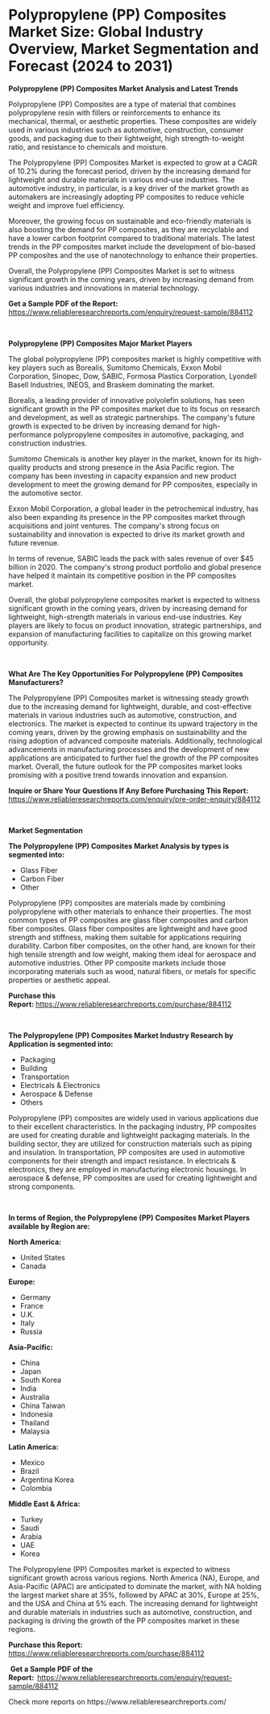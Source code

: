 <p><h1>Polypropylene (PP) Composites Market Size: Global Industry Overview, Market Segmentation and Forecast (2024 to 2031)</h1></p><p><strong>Polypropylene (PP) Composites Market Analysis and Latest Trends</strong></p>
<p><p>Polypropylene (PP) Composites are a type of material that combines polypropylene resin with fillers or reinforcements to enhance its mechanical, thermal, or aesthetic properties. These composites are widely used in various industries such as automotive, construction, consumer goods, and packaging due to their lightweight, high strength-to-weight ratio, and resistance to chemicals and moisture.</p><p>The Polypropylene (PP) Composites Market is expected to grow at a CAGR of 10.2% during the forecast period, driven by the increasing demand for lightweight and durable materials in various end-use industries. The automotive industry, in particular, is a key driver of the market growth as automakers are increasingly adopting PP composites to reduce vehicle weight and improve fuel efficiency.</p><p>Moreover, the growing focus on sustainable and eco-friendly materials is also boosting the demand for PP composites, as they are recyclable and have a lower carbon footprint compared to traditional materials. The latest trends in the PP composites market include the development of bio-based PP composites and the use of nanotechnology to enhance their properties.</p><p>Overall, the Polypropylene (PP) Composites Market is set to witness significant growth in the coming years, driven by increasing demand from various industries and innovations in material technology.</p></p>
<p><strong>Get a Sample PDF of the Report:&nbsp;</strong> <a href="https://www.reliableresearchreports.com/enquiry/request-sample/884112">https://www.reliableresearchreports.com/enquiry/request-sample/884112</a></p>
<p>&nbsp;</p>
<p><strong>Polypropylene (PP) Composites Major Market Players</strong></p>
<p><p>The global polypropylene (PP) composites market is highly competitive with key players such as Borealis, Sumitomo Chemicals, Exxon Mobil Corporation, Sinopec, Dow, SABIC, Formosa Plastics Corporation, Lyondell Basell Industries, INEOS, and Braskem dominating the market.</p><p>Borealis, a leading provider of innovative polyolefin solutions, has seen significant growth in the PP composites market due to its focus on research and development, as well as strategic partnerships. The company's future growth is expected to be driven by increasing demand for high-performance polypropylene composites in automotive, packaging, and construction industries.</p><p>Sumitomo Chemicals is another key player in the market, known for its high-quality products and strong presence in the Asia Pacific region. The company has been investing in capacity expansion and new product development to meet the growing demand for PP composites, especially in the automotive sector.</p><p>Exxon Mobil Corporation, a global leader in the petrochemical industry, has also been expanding its presence in the PP composites market through acquisitions and joint ventures. The company's strong focus on sustainability and innovation is expected to drive its market growth and future revenue.</p><p>In terms of revenue, SABIC leads the pack with sales revenue of over $45 billion in 2020. The company's strong product portfolio and global presence have helped it maintain its competitive position in the PP composites market.</p><p>Overall, the global polypropylene composites market is expected to witness significant growth in the coming years, driven by increasing demand for lightweight, high-strength materials in various end-use industries. Key players are likely to focus on product innovation, strategic partnerships, and expansion of manufacturing facilities to capitalize on this growing market opportunity.</p></p>
<p>&nbsp;</p>
<p><strong>What Are The Key Opportunities For Polypropylene (PP) Composites Manufacturers?</strong></p>
<p><p>The Polypropylene (PP) Composites market is witnessing steady growth due to the increasing demand for lightweight, durable, and cost-effective materials in various industries such as automotive, construction, and electronics. The market is expected to continue its upward trajectory in the coming years, driven by the growing emphasis on sustainability and the rising adoption of advanced composite materials. Additionally, technological advancements in manufacturing processes and the development of new applications are anticipated to further fuel the growth of the PP composites market. Overall, the future outlook for the PP composites market looks promising with a positive trend towards innovation and expansion.</p></p>
<p><strong>Inquire or Share Your Questions If Any Before Purchasing This Report:</strong> <a href="https://www.reliableresearchreports.com/enquiry/pre-order-enquiry/884112">https://www.reliableresearchreports.com/enquiry/pre-order-enquiry/884112</a></p>
<p>&nbsp;</p>
<p><strong>Market Segmentation</strong></p>
<p><strong>The Polypropylene (PP) Composites Market Analysis by types is segmented into:</strong></p>
<p><ul><li>Glass Fiber</li><li>Carbon Fiber</li><li>Other</li></ul></p>
<p><p>Polypropylene (PP) composites are materials made by combining polypropylene with other materials to enhance their properties. The most common types of PP composites are glass fiber composites and carbon fiber composites. Glass fiber composites are lightweight and have good strength and stiffness, making them suitable for applications requiring durability. Carbon fiber composites, on the other hand, are known for their high tensile strength and low weight, making them ideal for aerospace and automotive industries. Other PP composite markets include those incorporating materials such as wood, natural fibers, or metals for specific properties or aesthetic appeal.</p></p>
<p><strong>Purchase this Report:&nbsp;</strong><a href="https://www.reliableresearchreports.com/purchase/884112">https://www.reliableresearchreports.com/purchase/884112</a></p>
<p>&nbsp;</p>
<p><strong>The Polypropylene (PP) Composites Market Industry Research by Application is segmented into:</strong></p>
<p><ul><li>Packaging</li><li>Building</li><li>Transportation</li><li>Electricals & Electronics</li><li>Aerospace & Defense</li><li>Others</li></ul></p>
<p><p>Polypropylene (PP) composites are widely used in various applications due to their excellent characteristics. In the packaging industry, PP composites are used for creating durable and lightweight packaging materials. In the building sector, they are utilized for construction materials such as piping and insulation. In transportation, PP composites are used in automotive components for their strength and impact resistance. In electricals & electronics, they are employed in manufacturing electronic housings. In aerospace & defense, PP composites are used for creating lightweight and strong components.</p></p>
<p>&nbsp;</p>
<p><strong>In terms of Region, the Polypropylene (PP) Composites Market Players available by Region are:</strong></p>
<p>
    <p> <strong> North America: </strong>
        <ul>
            <li>United States</li>
            <li>Canada</li>
        </ul>
        </p> 
    <p> <strong> Europe: </strong>
        <ul>
            <li>Germany</li>
            <li>France</li>
            <li>U.K.</li>
            <li>Italy</li>
            <li>Russia</li>
        </ul>
        </p> 
    <p> <strong> Asia-Pacific: </strong>
        <ul>
            <li>China</li>
            <li>Japan</li>
            <li>South Korea</li>
            <li>India</li>
            <li>Australia</li>
            <li>China Taiwan</li>
            <li>Indonesia</li>
            <li>Thailand</li>
            <li>Malaysia</li>
        </ul>
        </p> 
    <p> <strong> Latin America: </strong>
        <ul>
            <li>Mexico</li>
            <li>Brazil</li>
            <li>Argentina Korea</li>
            <li>Colombia</li>
        </ul>
        </p> 
    <p> <strong> Middle East & Africa: </strong>
        <ul>
            <li>Turkey</li>
            <li>Saudi</li>
            <li>Arabia</li>
            <li>UAE</li>
            <li>Korea</li>
        </ul>
    </p>
    </p>
<p><p>The Polypropylene (PP) Composites market is expected to witness significant growth across various regions. North America (NA), Europe, and Asia-Pacific (APAC) are anticipated to dominate the market, with NA holding the largest market share at 35%, followed by APAC at 30%, Europe at 25%, and the USA and China at 5% each. The increasing demand for lightweight and durable materials in industries such as automotive, construction, and packaging is driving the growth of the PP composites market in these regions.</p></p>
<p><strong>Purchase this Report: </strong><a href="https://www.reliableresearchreports.com/purchase/884112">https://www.reliableresearchreports.com/purchase/884112</a></p>
<p>&nbsp;<strong>Get a Sample PDF of the Report:&nbsp;&nbsp;</strong><a href="https://www.reliableresearchreports.com/enquiry/request-sample/884112">https://www.reliableresearchreports.com/enquiry/request-sample/884112</a></p>
<p><strong></strong></p>
<p>Check more reports on https://www.reliableresearchreports.com/</p>